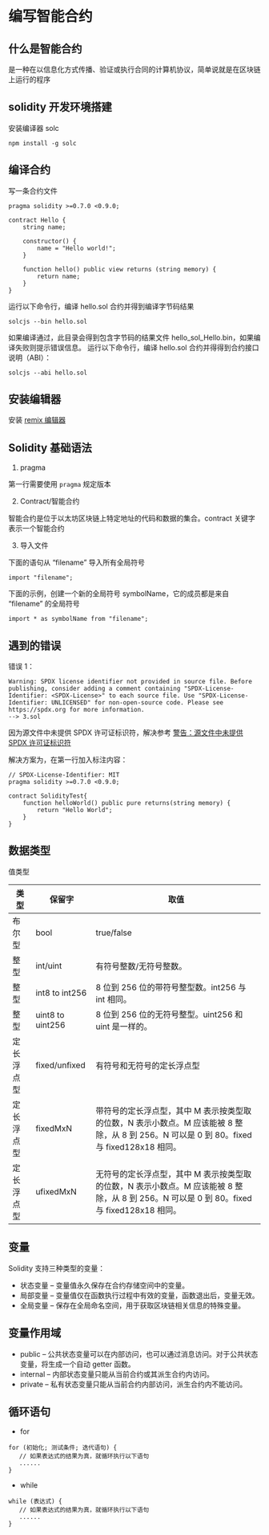 # 编写智能合约

## 什么是智能合约

是一种在以信息化方式传播、验证或执行合同的计算机协议，简单说就是在区块链上运行的程序

## solidity 开发环境搭建

安装编译器 solc

```shell
npm install -g solc
```

## 编译合约

写一条合约文件

```sol
pragma solidity >=0.7.0 <0.9.0;

contract Hello {
    string name;

    constructor() {
        name = "Hello world!";
    }

    function hello() public view returns (string memory) {
        return name;
    }
}
```

运行以下命令行，编译 hello.sol 合约并得到编译字节码结果

```shell
solcjs --bin hello.sol
```

如果编译通过，此目录会得到包含字节码的结果文件 hello_sol_Hello.bin，如果编译失败则提示错误信息。 运行以下命令行，编译 hello.sol 合约并得得到合约接口说明（ABI）：

```shell
solcjs --abi hello.sol
```

## 安装编辑器

安装 [remix 编辑器](https://github.com/ethereum/remix-desktop/releases)

## Solidity 基础语法

1. pragma

第一行需要使用 `pragma` 规定版本

2. Contract/智能合约

智能合约是位于以太坊区块链上特定地址的代码和数据的集合。contract 关键字表示一个智能合约

3. 导入文件

下面的语句从 “filename” 导入所有全局符号

```sol
import "filename";
```

下面的示例，创建一个新的全局符号 symbolName，它的成员都是来自 “filename” 的全局符号

```sol
import * as symbolName from "filename";
```

## 遇到的错误

错误 1：

```shell
Warning: SPDX license identifier not provided in source file. Before publishing, consider adding a comment containing "SPDX-License-Identifier: <SPDX-License>" to each source file. Use "SPDX-License-Identifier: UNLICENSED" for non-open-source code. Please see https://spdx.org for more information.
--> 3.sol
```

因为源文件中未提供 SPDX 许可证标识符，解决参考 [警告：源文件中未提供 SPDX 许可证标识符](https://qa.1r1g.com/sf/ask/4566416571/)

解决方案为，在第一行加入标注内容：

```sol
// SPDX-License-Identifier: MIT
pragma solidity >=0.7.0 <0.9.0;

contract SolidityTest{
    function helloWorld() public pure returns(string memory) {
        return "Hello World";
    }
}
```

## 数据类型

值类型

| 类型       | 保留字           | 取值                                                                                                                                       |
| ---------- | ---------------- | ------------------------------------------------------------------------------------------------------------------------------------------ |
| 布尔型     | bool             | true/false                                                                                                                                 |
| 整型       | int/uint         | 有符号整数/无符号整数。                                                                                                                    |
| 整型       | int8 to int256   | 8 位到 256 位的带符号整型数。int256 与 int 相同。                                                                                          |
| 整型       | uint8 to uint256 | 8 位到 256 位的无符号整型。uint256 和 uint 是一样的。                                                                                      |
| 定长浮点型 | fixed/unfixed    | 有符号和无符号的定长浮点型                                                                                                                 |
| 定长浮点型 | fixedMxN         | 带符号的定长浮点型，其中 M 表示按类型取的位数，N 表示小数点。M 应该能被 8 整除，从 8 到 256。N 可以是 0 到 80。fixed 与 fixed128x18 相同。 |
| 定长浮点型 | ufixedMxN        | 无符号的定长浮点型，其中 M 表示按类型取的位数，N 表示小数点。M 应该能被 8 整除，从 8 到 256。N 可以是 0 到 80。fixed 与 fixed128x18 相同。 |

## 变量

Solidity 支持三种类型的变量：

- 状态变量 – 变量值永久保存在合约存储空间中的变量。
- 局部变量 – 变量值仅在函数执行过程中有效的变量，函数退出后，变量无效。
- 全局变量 – 保存在全局命名空间，用于获取区块链相关信息的特殊变量。

## 变量作用域

- public – 公共状态变量可以在内部访问，也可以通过消息访问。对于公共状态变量，将生成一个自动 getter 函数。
- internal – 内部状态变量只能从当前合约或其派生合约内访问。
- private – 私有状态变量只能从当前合约内部访问，派生合约内不能访问。

## 循环语句

- for

```sol
for (初始化; 测试条件; 迭代语句) {
   // 如果表达式的结果为真，就循环执行以下语句
   ......
}
```

- while

```sol
while (表达式) {
   // 如果表达式的结果为真，就循环执行以下语句
   ......
}
```
